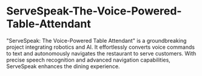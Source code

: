 # ServeSpeak-The-Voice-Powered-Table-Attendant
"ServeSpeak: The Voice-Powered Table Attendant" is a groundbreaking project integrating robotics and AI. It effortlessly converts voice commands to text and autonomously navigates the restaurant to serve customers. With precise speech recognition and advanced navigation capabilities, ServeSpeak enhances the dining experience.
